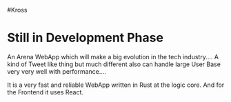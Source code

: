 #Kross

<h1> Still in Development Phase </h1>

An Arena WebApp which will make a big evolution in the tech industry....
A kind of Tweet like thing but much different also can handle large User Base very very well with performance....

It is a very fast and reliable WebApp written in Rust at the logic core.
And for the Frontend it uses React.

